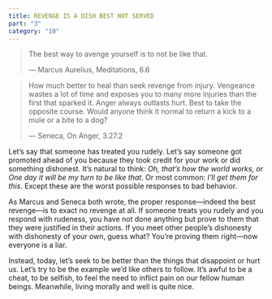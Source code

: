 ```yaml
---
title: REVENGE IS A DISH BEST NOT SERVED
part: "3"
category: "10"
---
```


> The best way to avenge yourself is to not be like that.
>
> — Marcus Aurelius, Meditations, 6.6

> How much better to heal than seek revenge from injury. Vengeance wastes a lot of time and exposes you to many more injuries than the first that sparked it. Anger always outlasts hurt. Best to take the opposite course. Would anyone think it normal to return a kick to a mule or a bite to a dog?
>
> — Seneca, On Anger, 3.27.2

Let’s say that someone has treated you rudely. Let’s say someone got promoted ahead of you because they took credit for your work or did something dishonest. It’s natural to think: _Oh, that’s how the world works, or One day it will be my turn to be like that_. Or most common: _I’ll get them for this_. Except these are the worst possible responses to bad behavior.

As Marcus and Seneca both wrote, the proper response—indeed the best revenge—is to exact no revenge at all. If someone treats you rudely and you respond with rudeness, you have not done anything but prove to them that they were justified in their actions. If you meet other people’s dishonesty with dishonesty of your own, guess what? You’re proving them right—now everyone is a liar.

Instead, today, let’s seek to be better than the things that disappoint or hurt us. Let’s try to be the example we’d like others to follow. It’s awful to be a cheat, to be selfish, to feel the need to inflict pain on our fellow human beings. Meanwhile, living morally and well is quite nice.
